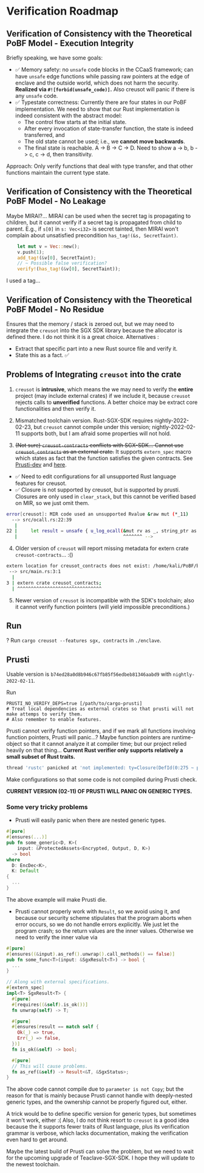 # Verification Roadmap

## Verification of Consistency with the Theoretical PoBF Model - Execution Integrity

Briefly speaking, we have some goals:

* ✅ Memory safety: no `unsafe` code blocks in the CCaaS framework; can have `unsafe` edge functions while passing raw pointers at the edge of enclave and the outside world, which does not harm the security. **Realized via `#![forbid(unsafe_code)]`.** Also creusot will panic if there is any `unsafe` code.
* ✅ Typestate correctness: Currently there are four states in our PoBF implementation.
    We need to show that our Rust implementation is indeed consistent with the abstract model:
  * The control flow starts at the initial state.
  * After every invocation of state-transfer function, the state is indeed transferred, and
  * The old state cannot be used; i.e., we **cannot move backwards**.
  * The final state is reachable.
  A -> B -> C -> D. Need to show a -> b, b -> c, c -> d, then transitivity.

Approach: Only verify functions that deal with type transfer, and that other functions maintain the current type state.

## Verification of Consistency with the Theoretical PoBF Model - No Leakage

Maybe MIRAI?...
MIRAI can be used when the secret tag is propagating to children, but it cannot verify if a secret tag is propagated from child to parent. E.g., if `s[0]` in `s: Vec<i32>` is secret tainted, then MIRAI won't complain about unsatisfied precondition `has_tag!(&s, SecretTaint)`.

```rust
    let mut v = Vec::new();
    v.push(1);
    add_tag!(&v[0], SecretTaint);
    // ~ Possible false verification?
    verify!(has_tag!(&v[0], SecretTaint));
```

I used a tag...

## Verification of Consistency with the Theoretical PoBF Model - No Residue

Ensures that the memory / stack is zeroed out, but we may need to integrate the `creusot` into the SGX SDK library because the allocator is defined there. I do not think it is a great choice. Alternatives :

* Extract that specific part into a new Rust source file and verify it.
* State this as a fact. ✅

## Problems of Integrating `creusot` into the crate

1. `creusot` is **intrusive**, which means the we may need to verify the **entire** project (may include external crates) if we
include it, because `creusot` rejects calls to **unverified** functions. A better choice may be extract core functionalities and then verify it.

2. Mismatched toolchain version. Rust-SGX-SDK requires nightly-2022-02-23, but `creusot` cannot compile under this version; nightly-2022-02-11 supports both,
but I am afraid some properties will not hold.

3. <s>(Not sure) `creusot-contracts` conflicts with SGX-SDK... Cannot use `creusot_contracts` as an external crate.</s> It supports `extern_spec` macro which states as fact that the function satisfies the given contracts. See [Prusti-dev](https://viperproject.github.io/prusti-dev/user-guide/verify/spec_ent.html) and [here](https://github.com/xldenis/creusot/blob/adf83838953dbb20d34c6a1f011011c3e9e6994c/creusot/tests/should_succeed/syntax/07_extern_spec.rs#L24).

* ✅ Need to edit configurations for all unsupported Rust language features for creusot.
* ✅ Closure is not supported by creusot, but is supported by prusti.  Closures are only used in `clear_stack`, but this cannot be verified based on MIR, so we just omit them.

```sh
error[creusot]: MIR code used an unsupported Rvalue &raw mut (*_11)
  --> src/ocall.rs:22:39
   |
22 |     let result = unsafe { u_log_ocall(&mut rv as _, string_ptr as _, len as _, cap as _) };
   |                                       ^^^^^^^ -->
```

4. Older version of `creusot` will report missing metadata for extern crate `creusot-contracts`... :()

```sh
extern location for creusot_contracts does not exist: /home/kali/PoBF/bin/play/target/debug/deps/libcreusot_contracts-ca550f1ce5abe243.rmeta
 --> src/main.rs:3:1
  |
3 | extern crate creusot_contracts;
  | ^^^^^^^^^^^^^^^^^^^^^^^^^^^^^^^
```

5. Newer version of `creusot` is incompatible with the SDK's toolchain; also it cannot verify function pointers (will yield impossible preconditions.)

## Run

? Run `cargo creusot --features sgx, contracts` in `./enclave`.

## Prusti

Usable version is `b74ed28a0d8b946c67fb85f56edbeb81346aabd9` with `nightly-2022-02-11`.

Run

```shell
PRUSTI_NO_VERIFY_DEPS=true [/path/to/cargo-prusti]
# Treat local dependencies as external crates so that prusti will not make attemps to verify them.
# Also remember to enable features.
```

Prusti cannot verify function pointers, and if we mark all functions involving function pointers, Prusti will panic...?
Maybe function pointers are runtime-object so that it cannot analyze it at compiler time; but our project relied heavily on that thing... **Current Rust verifier only supports relatively a small subset of Rust traits.**

```sh
thread 'rustc' panicked at 'not implemented: ty=Closure(DefId(0:275 ~ pobfref[c8aa]::pobf::pobf_private_computing::{closure#0}), [i32, extern "rust-call" fn(()) -> core::result::Result<types::vecaes::VecAESData, sgx_types::error::SgxStatus>, (types::vecaes::VecAESData, types::vecaes::AES128Key, types::vecaes::AES128Key, &fn(types::vecaes::VecAESData) -> types::vecaes::VecAESData {pobf::private_vec_compute::<types::vecaes::VecAESData>})])', analysis/src/mir_utils.rs:141:17
```

Make configurations so that some code is not compiled during Prusti check.

**CURRENT VERSION (02-11) OF PRUSTI WILL PANIC ON GENERIC TYPES.**

### Some very tricky problems

* Prusti will easily panic when there are nested generic types.

```rust
#[pure]
#[ensures(...)]
pub fn some_generic<D, K>(
    input: &ProtectedAssets<Encrypted, Output, D, K>)
  -> bool 
where
  D: EncDec<K>,
  K: Default
{
  ...
}
```
The above example will make Prusti die.

* Prusti cannot properly work with `Result`, so we avoid using it, and because our security scheme stipulates that the program aborts when error occurs, so we do not handle errors explicitly. We just let the program crash; so the return values are the inner values. Otherwise we need to verify the inner value via

```rust
#[pure]
#[ensures((&input).as_ref().unwrap().call_methods() == false)]
pub fn some_func<T>(input: &SgxResult<T>) -> bool {
  ...
}

// Along with external specifications.
#[extern_spec]
impl<T> SgxResult<T> {
  #[pure]
  #[requires((&self).is_ok())]
  fn unwrap(self) -> T;

  #[pure]
  #[ensures(result == match self {
    Ok(_) => true,
    Err(_) => false,
  })]
  fn is_ok(&self) -> bool;

  #[pure]
  // This will cause problems.
  fn as_ref(&self) -> Result<&T, &SgxStatus>;
}
```

The above code cannot compile due to `parameter is not Copy`; but the reason for that is mainly because Prusti cannot handle with deeply-nested generic types, and the ownership cannot be properly figured out, either.

A trick would be to define specific version for generic types, but sometimes it won't work, either :( Also, I do not think resort to `creusot` is a good idea because the it supports fewer traits of Rust language, plus its verification grammar is verbose, which lacks documentation, making the verification even hard to get around.

Maybe the latest build of Prusti can solve the problem, but we need to wait for the upcoming upgrade of Teaclave-SGX-SDK. I hope they will update to the newest toolchain.
